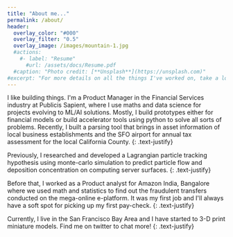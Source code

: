 ```yaml
---
title: "About me..."
permalink: /about/
header:
  overlay_color: "#000"
  overlay_filter: "0.5"
  overlay_image: /images/mountain-1.jpg
  #actions:
    #- label: "Resume"
      #url: /assets/docs/Resume.pdf
  #caption: "Photo credit: [**Unsplash**](https://unsplash.com)"
#excerpt: "For more details on all the things I've worked on, take a look at my resume."
---
```


I like building things. I'm a Product Manager in the Financial Services industry at Publicis Sapient, where I use maths and data science for projects evolving to ML/AI solutions. Mostly, I build prototypes either for financial models or build accelerator tools using python to solve all sorts of problems. Recently, I built a parsing tool that brings in asset information of local business establishments and the SFO airport for annual tax assessment for the local California County. 
{: .text-justify}

Previously, I researched and developed a Lagrangian particle tracking hypothesis using monte-carlo simulation to predict particle flow and deposition concentration on computing server surfaces.
{: .text-justify}

Before that, I worked as a Product analyst for Amazon India, Bangalore where we used math and statistics to find out the fraudulent transfers conducted on the mega-online e-platform. It was my first job and I'll always have a soft spot for picking up my first pay-check.
{: .text-justify}

Currently, I live in the San Francisco Bay Area and I have started to 3-D print miniature models. Find me on twitter to chat more!
{: .text-justify}

